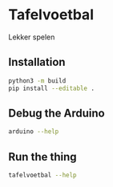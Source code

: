 # Tafelvoetbal

Lekker spelen

## Installation
```bash
python3 -m build
pip install --editable .
```

## Debug the Arduino
```bash
arduino --help
```

## Run the thing
```bash
tafelvoetbal --help
```